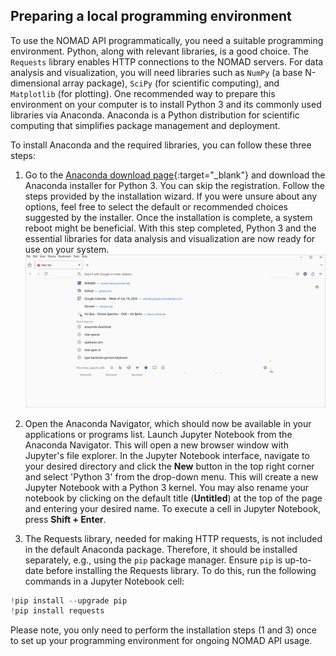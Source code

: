 
## Preparing a local programming environment

To use the NOMAD API programmatically, you need a suitable programming environment. Python, along with relevant libraries, is a good choice. The `Requests` library enables HTTP connections to the NOMAD servers. For data analysis and visualization, you will need libraries such as `NumPy` (a base N-dimensional array package), `SciPy` (for scientific computing), and `Matplotlib` (for plotting). One recommended way to prepare this environment on your computer is to install Python 3 and its commonly used libraries via Anaconda. Anaconda is a Python distribution for scientific computing that simplifies package management and deployment.

To install Anaconda and the required libraries, you can follow these three steps:

1.  Go to the [Anaconda download page](https://www.anaconda.com/download){:target="_blank"} and download the Anaconda installer for Python 3. You can skip the registration. Follow the steps provided by the installation wizard. If you were unsure about any options, feel free to select the default or recommended choices suggested by the installer. Once the installation is complete, a system reboot might be beneficial. With this step completed, Python 3 and the essential libraries for data analysis and visualization are now ready for use on your system.
![download Anaconda](../images/download_anaconda.gif)

2.  Open the Anaconda Navigator, which should now be available in your applications or programs list. Launch Jupyter Notebook from the Anaconda Navigator. This will open a new browser window with Jupyter's file explorer. In the Jupyter Notebook interface, navigate to your desired directory and click the **New** button in the top right corner and select 'Python 3' from the drop-down menu. This will create a new Jupyter Notebook with a Python 3 kernel. You may also rename your notebook by clicking on the default title (**Untitled**) at the top of the page and entering your desired name. To execute a cell in Jupyter Notebook, press **Shift + Enter**.
    
3. The Requests library, needed for making HTTP requests, is not included in the default Anaconda package. Therefore, it should be installed separately, e.g., using the `pip` package manager. Ensure `pip`  is up-to-date before installing the Requests library. To do this, run the following commands in a Jupyter Notebook cell: 

```python
!pip install --upgrade pip
!pip install requests
```
Please note, you only need to perform the installation steps (1 and 3) once to set up your programming environment for ongoing NOMAD API usage. 



